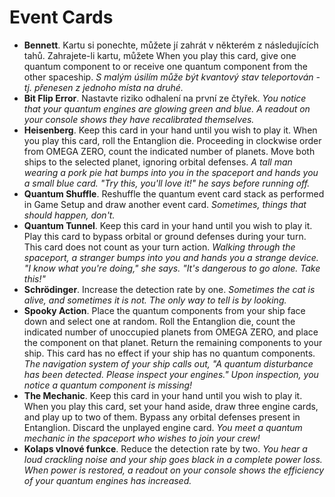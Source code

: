 # Event Cards

- **Bennett**. Kartu si ponechte, můžete jí zahrát v některém z následujících tahů. Zahrajete-li kartu, můžete When you play this card, give one quantum component to or receive one quantum component from the other spaceship. _S malým úsilím může být kvantový stav teleportován - tj. přenesen z jednoho místa na druhé._
- **Bit Flip Error**. Nastavte riziko odhalení na první ze čtyřek. _You notice that your quantum engines are glowing green and blue. A readout on your console shows they have recalibrated themselves._
- **Heisenberg**. Keep this card in your hand until you wish to play it. When you play this card, roll the Entanglion die. Proceeding in clockwise order from OMEGA ZERO, count the indicated number of planets. Move both ships to the selected planet, ignoring orbital defenses. _A tall man wearing a pork pie hat bumps into you in the spaceport and hands you a small blue card. "Try this, you'll love it!" he says before running off._
- **Quantum Shuffle**. Reshuffle the quantum event card stack as performed in Game Setup and draw another event card. _Sometimes, things that should happen, don't._
- **Quantum Tunnel**. Keep this card in your hand until you wish to play it. Play this card to bypass orbital or ground defenses during your turn. This card does not count as your turn action. _Walking through the spaceport, a stranger bumps into you and hands you a strange device. "I know what you're doing," she says. "It's dangerous to go alone. Take this!"_
- **Schrödinger**. Increase the detection rate by one. _Sometimes the cat is alive, and sometimes it is not. The only way to tell is by looking._
- **Spooky Action**. Place the quantum components from your ship face down and select one at random. Roll the Entanglion die, count the indicated number of unoccupied planets from OMEGA ZERO, and place the component on that planet. Return the remaining components to your ship. This card has no effect if your ship has no quantum components. _The navigation system of your ship calls out, "A quantum disturbance has been detected. Please inspect your engines." Upon inspection, you notice a quantum component is missing!_
- **The Mechanic**. Keep this card in your hand until you wish to play it. When you play this card, set your hand aside, draw three engine cards, and play up to two of them. Bypass any orbital defenses present in Entanglion. Discard the unplayed engine card. _You meet a quantum mechanic in the spaceport who wishes to join your crew!_
- **Kolaps vlnové funkce**. Reduce the detection rate by two. _You hear a loud crackling noise and your ship goes black in a complete power loss. When power is restored, a readout on your console shows the efficiency of your quantum engines has increased._
